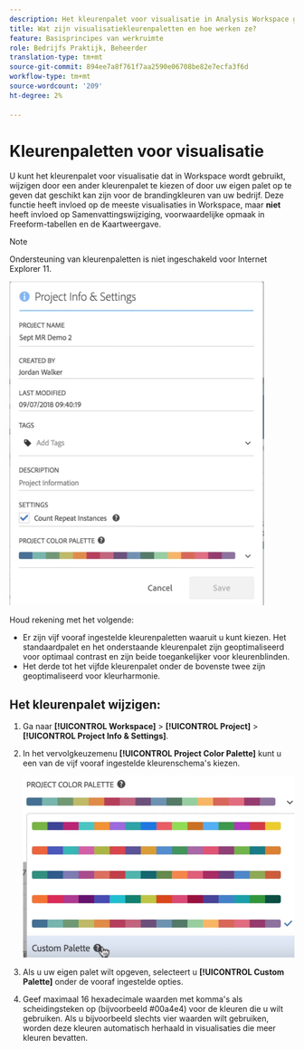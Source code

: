 ```yaml
---
description: Het kleurenpalet voor visualisatie in Analysis Workspace gebruiken
title: Wat zijn visualisatiekleurenpaletten en hoe werken ze?
feature: Basisprincipes van werkruimte
role: Bedrijfs Praktijk, Beheerder
translation-type: tm+mt
source-git-commit: 894ee7a8f761f7aa2590e06708be82e7ecfa3f6d
workflow-type: tm+mt
source-wordcount: '209'
ht-degree: 2%

---
```



# Kleurenpaletten voor visualisatie

U kunt het kleurenpalet voor visualisatie dat in Workspace wordt gebruikt, wijzigen door een ander kleurenpalet te kiezen of door uw eigen palet op te geven dat geschikt kan zijn voor de brandingkleuren van uw bedrijf. Deze functie heeft invloed op de meeste visualisaties in Workspace, maar **niet** heeft invloed op Samenvattingswijziging, voorwaardelijke opmaak in Freeform-tabellen en de Kaartweergave.

>[!NOTE]
>
>Ondersteuning van kleurenpaletten is niet ingeschakeld voor Internet Explorer 11.

![](assets/color_palettes.png)

Houd rekening met het volgende:

* Er zijn vijf vooraf ingestelde kleurenpaletten waaruit u kunt kiezen. Het standaardpalet en het onderstaande kleurenpalet zijn geoptimaliseerd voor optimaal contrast en zijn beide toegankelijker voor kleurenblinden.
* Het derde tot het vijfde kleurenpalet onder de bovenste twee zijn geoptimaliseerd voor kleurharmonie.

## Het kleurenpalet wijzigen:

1. Ga naar **[!UICONTROL Workspace]** > **[!UICONTROL Project]** > **[!UICONTROL Project Info & Settings]**.
1. In het vervolgkeuzemenu **[!UICONTROL Project Color Palette]** kunt u een van de vijf vooraf ingestelde kleurenschema&#39;s kiezen.

   ![](assets/custom_palette.png)

1. Als u uw eigen palet wilt opgeven, selecteert u **[!UICONTROL Custom Palette]** onder de vooraf ingestelde opties.
1. Geef maximaal 16 hexadecimale waarden met komma&#39;s als scheidingsteken op (bijvoorbeeld #00a4e4) voor de kleuren die u wilt gebruiken. Als u bijvoorbeeld slechts vier waarden wilt gebruiken, worden deze kleuren automatisch herhaald in visualisaties die meer kleuren bevatten.


